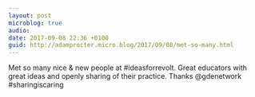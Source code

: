 ```yaml
---
layout: post
microblog: true
audio: 
date: 2017-09-08 22:36 +0100
guid: http://adamprocter.micro.blog/2017/09/08/met-so-many.html
---
```

Met so many nice & new people at #ideasforrevolt. Great educators with great ideas and openly sharing of their practice. Thanks @gdenetwork #sharingiscaring
